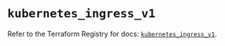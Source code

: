 # `kubernetes_ingress_v1`

Refer to the Terraform Registry for docs: [`kubernetes_ingress_v1`](https://registry.terraform.io/providers/hashicorp/kubernetes/2.35.0/docs/resources/ingress_v1).
